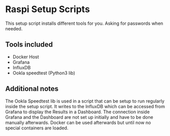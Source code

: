 # Raspi Setup Scripts
This setup script installs different tools for you. Asking for passwords when needed.

## Tools included
- Docker Host
- Grafana
- InfluxDB
- Ookla speedtest (Python3 lib)

## Additional notes
The Ookla Speedtest lib is used in a script that can be setup to run regularly inside the setup script. It writes to the InfluxDB which can be accessed from Grafana to display the Results in a Dashboard. The connection inside Grafana and the Dashboard are not set up initially and have to be done manually afterwards.
Docker can be used afterwards but until now no special containers are loaded.
